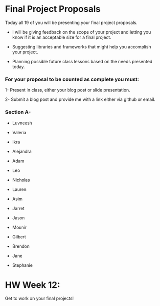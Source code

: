 # Final Project Proposals

Today all 19 of you will be presenting your final project proposals. 

* I will be giving feedback on the scope of your project and letting you know if it is an acceptable size for a final project.

* Suggesting libraries and frameworks that might help you accomplish your project.

* Planning possible future class lessons based on the needs presented today.

### For your proposal to be counted as complete you must:

1- Present in class, either your blog post or slide presentation.

2- Submit a blog post and provide me with a link either via github or email.

### Section A-
- Luvneesh
- Valeria
- Ikra
- Alejandra
- Adam
- Leo
- Nicholas
- Lauren
- Asim
- Jarret
- Jason
- Mounir
- Gilbert
- Brendon

- Jane
- Stephanie

# HW Week 12:

Get to work on your final projects!

